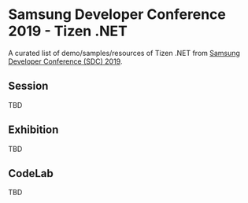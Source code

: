 # Samsung Developer Conference 2019 - Tizen .NET
A curated list of demo/samples/resources of Tizen .NET from [Samsung Developer Conference (SDC) 2019](https://www.samsungdeveloperconference.com/).

## Session
TBD
 
## Exhibition
TBD

## CodeLab
TBD

